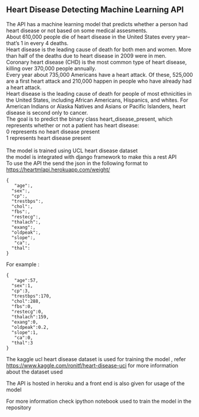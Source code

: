 ## Heart Disease Detecting Machine Learning API

The API has a machine learning model that predicts whether a person had heart disease or not based on some medical assesments.<br/>
About 610,000 people die of heart disease in the United States every year–that’s 1 in every 4 deaths.<br/>
Heart disease is the leading cause of death for both men and women. More than half of the deaths due to heart disease in 2009 were in men.<br/>
Coronary heart disease (CHD) is the most common type of heart disease, killing over 370,000 people annually.<br/>
Every year about 735,000 Americans have a heart attack. Of these, 525,000 are a first heart attack and 210,000 happen in people who have already had a heart attack.<br/>
Heart disease is the leading cause of death for people of most ethnicities in the United States, including African Americans, Hispanics, and whites. For American Indians or Alaska Natives and Asians or Pacific Islanders, heart disease is second only to cancer.<br/>
The goal is to predict the binary class heart_disease_present, which represents whether or not a patient has heart disease:<br/>
0 represents no heart disease present <br/>
1 represents heart disease present <br/> 
<br/>
The model is trained using UCL heart disease dataset <br/>
the model is integrated with  django framework to make this a rest API <br/>
To use the API the send the json in the following format to https://heartmlapi.herokuapp.com/weight/ <br/>
```
{ 
   "age":,
  "sex":,
  "cp":,
  "trestbps":,
  "chol":,
  "fbs":,
  "restecg":,
  "thalach":,
  "exang":,
  "oldpeak":,
  "slope":,
   "ca":,
  "thal":
}
```
For example :
```
{ 
   "age":57,
  "sex":1,
  "cp":3,
  "trestbps":170,
  "chol":288,
  "fbs":0,
  "restecg":0,
  "thalach":159,
  "exang":0,
  "oldpeak":0.2,
  "slope":1,
   "ca":0,
  "thal":3
}
```
The kaggle ucl heart disease dataset is used for training the model , refer  https://www.kaggle.com/ronitf/heart-disease-uci for more information about the dataset used <br/>

The API is hosted in heroku and a front end is also given for usage of the  model <br/>

For more information check ipython notebook used to train the model in the repository <br/>
